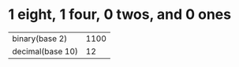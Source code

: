 1 eight, 1 four, 0 twos, and 0 ones
===================================

<table><tbody><tr class="odd"><td>binary(base 2)</td><td>1100</td></tr><tr class="even"><td>decimal(base 10)</td><td>12</td></tr></tbody></table>
